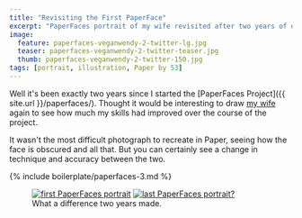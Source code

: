 ```yaml
---
title: "Revisiting the First PaperFace"
excerpt: "PaperFaces portrait of my wife revisited after two years of drawing with Paper."
image: 
  feature: paperfaces-veganwendy-2-twitter-lg.jpg
  teaser: paperfaces-veganwendy-2-twitter-teaser.jpg
  thumb: paperfaces-veganwendy-2-twitter-150.jpg
tags: [portrait, illustration, Paper by 53]
---
```


Well it's been exactly two years since I started the [PaperFaces Project]({{ site.url }}/paperfaces/). Thought it would be interesting to draw [my wife](http://twitter.com/veganwendy) again to see how much my skills had improved over the course of the project.

It wasn't the most difficult photograph to recreate in Paper, seeing how the face is obscured and all that. But you can certainly see a change in technique and accuracy between the two.

{% include boilerplate/paperfaces-3.md %}

<figure class="half">
  <a href="{{ site.url }}/assets/images/paperfaces-veganwendy-twitter-lg.jpg"><img src="{{ site.url }}/assets/images/paperfaces-veganwendy-twitter-600.jpg" alt="first PaperFaces portrait"></a>
  <a href="{{ site.url }}/assets/images/paperfaces-veganwendy-2-twitter-lg.jpg"><img src="{{ site.url }}/assets/images/paperfaces-veganwendy-2-twitter-600.jpg" alt="last PaperFaces portrait?"></a>
  <figcaption>What a difference two years made.</figcaption>
</figure>